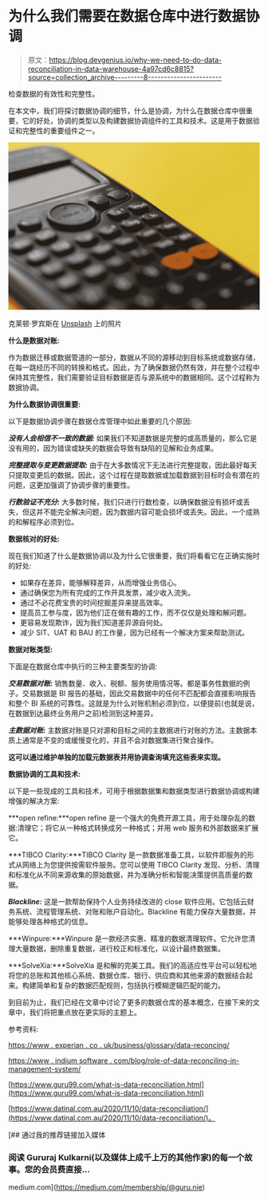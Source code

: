 # 为什么我们需要在数据仓库中进行数据协调

> 原文：<https://blog.devgenius.io/why-we-need-to-do-data-reconciliation-in-data-warehouse-4a97cd6c8815?source=collection_archive---------8----------------------->

检查数据的有效性和完整性。

在本文中，我们将探讨数据协调的细节，什么是协调，为什么在数据仓库中很重要，它的好处，协调的类型以及构建数据协调组件的工具和技术。这是用于数据验证和完整性的重要组件之一。

![](img/6b733ae1590544b1b63458c7e7e39be3.png)

克莱顿·罗宾斯在 [Unsplash](https://unsplash.com?utm_source=medium&utm_medium=referral) 上的照片

**什么是数据对账:**

作为数据迁移或数据管道的一部分，数据从不同的源移动到目标系统或数据存储，在每一跳经历不同的转换和格式。因此，为了确保数据仍然有效，并在整个过程中保持其完整性，我们需要验证目标数据是否与源系统中的数据相同。这个过程称为数据协调。

**为什么数据协调很重要:**

以下是数据协调步骤在数据仓库管理中如此重要的几个原因:

***没有人会相信不一致的数据:*** 如果我们不知道数据是完整的或高质量的，那么它是没有用的，因为错误或缺失的数据会导致有缺陷的见解和业务成果。

***完整提取与变更数据提取:*** 由于在大多数情况下无法进行完整提取，因此最好每天只提取变更后的数据。因此，这个过程在提取数据或加载数据到目标时会有潜在的问题，这更加强调了协调步骤的重要性。

***行数验证不充分:*** 大多数时候，我们只进行行数检查，以确保数据没有损坏或丢失，但这并不能完全解决问题，因为数据内容可能会损坏或丢失。因此，一个成熟的和解程序必须到位。

**数据核对的好处:**

现在我们知道了什么是数据协调以及为什么它很重要，我们将看看它在正确实施时的好处:

*   如果存在差异，能够解释差异，从而增强业务信心。
*   通过确保您为所有完成的工作开具发票，减少收入流失。
*   通过不必花费宝贵的时间挖掘差异来提高效率。
*   提高员工参与度，因为他们正在做有趣的工作，而不仅仅是处理和解问题。
*   更容易发现欺诈，因为我们知道差异源自何处。
*   减少 SIT、UAT 和 BAU 的工作量，因为已经有一个解决方案来帮助测试。

**数据对账类型:**

下面是在数据仓库中执行的三种主要类型的协调:

***交易数据对账:*** 销售数量、收入、税额、服务使用情况等。都是事务性数据的例子。交易数据是 BI 报告的基础，因此交易数据中的任何不匹配都会直接影响报告和整个 BI 系统的可靠性。这就是为什么对账机制必须到位，以便提前(也就是说，在数据到达最终业务用户之前)检测到这种差异。

***主数据对账:*** 主数据对账是只对源和目标之间的主数据进行对账的方法。主数据本质上通常是不变的或缓慢变化的，并且不会对数据集进行聚合操作。

**这可以通过维护单独的加载元数据表并用协调查询填充这些表来实现。**

**数据协调的工具和技术:**

以下是一些现成的工具和技术，可用于根据数据集和数据类型进行数据协调或构建增强的解决方案:

***open refine:***open refine 是一个强大的免费开源工具，用于处理杂乱的数据:清理它；将它从一种格式转换成另一种格式；并用 web 服务和外部数据来扩展它。

***TIBCO Clarity:***TIBCO Clarity 是一款数据准备工具，以软件即服务的形式从网络上为您提供按需软件服务。您可以使用 TIBCO Clarity 发现、分析、清理和标准化从不同来源收集的原始数据，并为准确分析和智能决策提供高质量的数据。

***Blackline:*** 这是一款帮助保持个人业务持续改进的 close 软件应用。它包括云财务系统、流程管理系统、对账和账户自动化。Blackline 有能力保存大量数据，并能够处理各种格式的信息。

***Winpure:***Winpure 是一款经济实惠、精准的数据清理软件。它允许您清理大量数据，删除重复数据，进行校正和标准化，以设计最终数据集。

***SolveXia:***SolveXia 是和解的完美工具。我们的高适应性平台可以轻松地将您的总账和其他核心系统、数据仓库、银行、供应商和其他来源的数据结合起来。构建简单和复杂的数据匹配规则，包括执行模糊逻辑匹配的能力。

到目前为止，我们已经在文章中讨论了更多的数据仓库的基本概念，在接下来的文章中，我们将把重点放在更实际的主题上。

参考资料:

[https://www . experian . co . uk/business/glossary/data-reconcing/](https://www.experian.co.uk/business/glossary/data-reconciliation/)

[https://www . indium software . com/blog/role-of-data-reconciling-in-management-system/](https://www.indiumsoftware.com/blog/role-of-data-reconciliation-in-management-system/)

[https://www.guru99.com/what-is-data-reconciliation.html](https://www.guru99.com/what-is-data-reconciliation.html)

[https://www.datinal.com.au/2020/11/10/data-reconciliation/](https://www.datinal.com.au/2020/11/10/data-reconciliation/)。

[](https://medium.com/membership/@guru.nie) [## 通过我的推荐链接加入媒体

### 阅读 Gururaj Kulkarni(以及媒体上成千上万的其他作家)的每一个故事。您的会员费直接…

medium.com](https://medium.com/membership/@guru.nie)